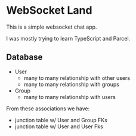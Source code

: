 # WebSocket Land

This is a simple websocket chat app.

I was mostly trying to learn TypeScript and Parcel.


## Database

* User
    * many to many relationship with other users
    * many to many relationship with groups
* Group
    * many to many relationship with users

From these associations we have:
* junction table w/ User and Group FKs
* junction table w/ User and User Fks